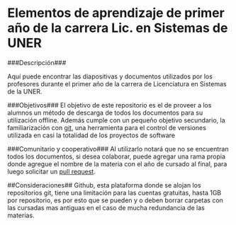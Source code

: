 # Elementos de aprendizaje de primer año de la carrera Lic. en Sistemas de UNER #

###Descripción###

Aquí puede encontrar las diapositivas y documentos utilizados por los profesores durante el primer año de la carrera de Licenciatura en Sistemas de la UNER.


###Objetivos###
El objetivo de este repositorio es el de proveer a los alumnos un método de descarga de todos los documentos para su utilización offline.
Además cumple con un pequeño objetivo secundario, la familiarización con [git](https://www.atlassian.com/es/git/tutorials/what-is-git), una herramienta para el control de versiones utilizada en casi la totalidad de los proyectos de software 


###Comunitario y cooperativo###
Al utilizarlo notará que no se encuentran todos los documentos, si desea colaborar, puede agregar una rama propia donde agregue el nombre de la materia con el año de cursado al final, para luego solicitar un [pull request](https://docs.github.com/es/pull-requests/collaborating-with-pull-requests/proposing-changes-to-your-work-with-pull-requests/about-pull-requests).

##Consideraciones##
Github, esta plataforma donde se alojan los repositorios git, tiene una limitación para las cuentas gratuitas, hasta 1GB por repositorio, es por esto que se pueden y o deben borrar carpetas con las cursadas mas antiguas en el caso de mucha redundancia de las materias.